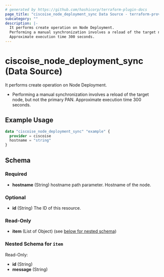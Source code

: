 ```yaml
---
# generated by https://github.com/hashicorp/terraform-plugin-docs
page_title: "ciscoise_node_deployment_sync Data Source - terraform-provider-ciscoise"
subcategory: ""
description: |-
  It performs create operation on Node Deployment.
  Performing a manual synchronization involves a reload of the target node, but not the primary PAN.
  Approximate execution time 300 seconds.
---
```


# ciscoise_node_deployment_sync (Data Source)

It performs create operation on Node Deployment.

- Performing a manual synchronization involves a reload of the target node, but not the primary PAN.
 Approximate execution time 300 seconds.

## Example Usage

```terraform
data "ciscoise_node_deployment_sync" "example" {
  provider = ciscoise
  hostname = "string"
}
```

<!-- schema generated by tfplugindocs -->
## Schema

### Required

- **hostname** (String) hostname path parameter. Hostname of the node.

### Optional

- **id** (String) The ID of this resource.

### Read-Only

- **item** (List of Object) (see [below for nested schema](#nestedatt--item))

<a id="nestedatt--item"></a>
### Nested Schema for `item`

Read-Only:

- **id** (String)
- **message** (String)


